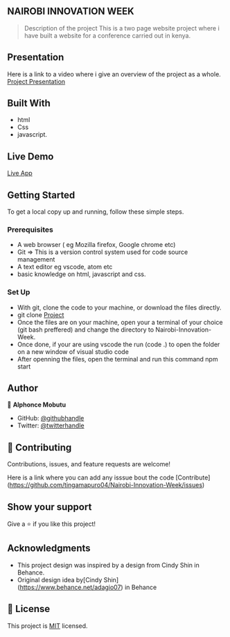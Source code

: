 

## NAIROBI INNOVATION WEEK
> Description of the project
This is a two page website project where i have built a website for a conference carried out in kenya.

## Presentation
Here is a link to a video where  i give an overview of the project as a whole.
[Project Presentation](https://www.loom.com/share/f44065910d054fefb3f1ed0e4260e6bb)

## Built With

- html
- Css
- javascript.

## Live Demo 

[Live App](https://tingamapuro04.github.io/Nairobi-Innovation-Week/)


## Getting Started
To get a local copy up and running, follow these simple steps.

### Prerequisites
- A web browser ( eg Mozilla firefox, Google chrome etc)
- Git => This is a version control system  used for code source management
- A text editor eg vscode, atom etc
- basic knowledge on html, javascript and css.

### Set Up
- With git, clone the code to your machine, or download the files directly.
- git clone [Project](https://tingamapuro04.github.io/Nairobi-Innovation-Week/)
- Once the files are on your machine, open your a terminal of your choice (git bash preffered) and change the directory to Nairobi-Innovation-Week.
- Once done, if your are using vscode the run (code .) to open the folder on a new window of visual studio code
- After openning the files, open the terminal and run this command npm start

## Author

👤 **Alphonce Mobutu**

- GitHub: [@githubhandle](https://github.com/tingamapuro04)
- Twitter: [@twitterhandle](https://twitter.com/alphonce_mobutu)

## 🤝 Contributing

Contributions, issues, and feature requests are welcome!

Here is a link where you can add any isssue bout the code [Contribute] (https://github.com/tingamapuro04/Nairobi-Innovation-Week/issues)

## Show your support

Give a ⭐️ if you like this project!

## Acknowledgments

- This project design was inspired by a design from Cindy Shin in Behance.
- Original design idea by[Cindy Shin] (https://www.behance.net/adagio07) in Behance

## 📝 License

This project is [MIT](./MIT.md) licensed.
